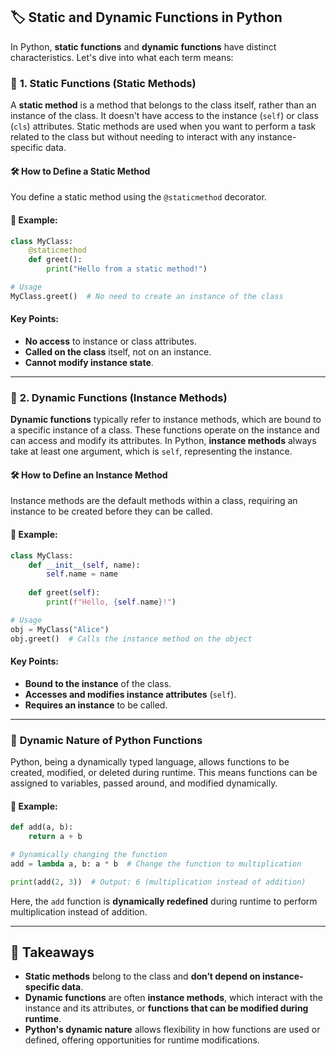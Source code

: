 ## 🏷️ **Static and Dynamic Functions in Python**

In Python, **static functions** and **dynamic functions** have distinct characteristics. Let's dive into what each term means:

### 📌 **1. Static Functions (Static Methods)**

A **static method** is a method that belongs to the class itself, rather than an instance of the class. It doesn't have access to the instance (`self`) or class (`cls`) attributes. Static methods are used when you want to perform a task related to the class but without needing to interact with any instance-specific data.

#### 🛠️ **How to Define a Static Method**

You define a static method using the `@staticmethod` decorator.

#### 📝 **Example:**
```python
class MyClass:
    @staticmethod
    def greet():
        print("Hello from a static method!")

# Usage
MyClass.greet()  # No need to create an instance of the class
```

#### Key Points:
- **No access** to instance or class attributes.
- **Called on the class** itself, not on an instance.
- **Cannot modify instance state**.

---

### 📌 **2. Dynamic Functions (Instance Methods)**

**Dynamic functions** typically refer to instance methods, which are bound to a specific instance of a class. These functions operate on the instance and can access and modify its attributes. In Python, **instance methods** always take at least one argument, which is `self`, representing the instance.

#### 🛠️ **How to Define an Instance Method**

Instance methods are the default methods within a class, requiring an instance to be created before they can be called.

#### 📝 **Example:**
```python
class MyClass:
    def __init__(self, name):
        self.name = name
    
    def greet(self):
        print(f"Hello, {self.name}!")

# Usage
obj = MyClass("Alice")
obj.greet()  # Calls the instance method on the object
```

#### Key Points:
- **Bound to the instance** of the class.
- **Accesses and modifies instance attributes** (`self`).
- **Requires an instance** to be called.

---

### 🧩 **Dynamic Nature of Python Functions**

Python, being a dynamically typed language, allows functions to be created, modified, or deleted during runtime. This means functions can be assigned to variables, passed around, and modified dynamically.

#### 📝 **Example:**
```python
def add(a, b):
    return a + b

# Dynamically changing the function
add = lambda a, b: a * b  # Change the function to multiplication

print(add(2, 3))  # Output: 6 (multiplication instead of addition)
```

Here, the `add` function is **dynamically redefined** during runtime to perform multiplication instead of addition.

---

## 📝 **Takeaways**

- **Static methods** belong to the class and **don’t depend on instance-specific data**.
- **Dynamic functions** are often **instance methods**, which interact with the instance and its attributes, or **functions that can be modified during runtime**.
- **Python's dynamic nature** allows flexibility in how functions are used or defined, offering opportunities for runtime modifications.

